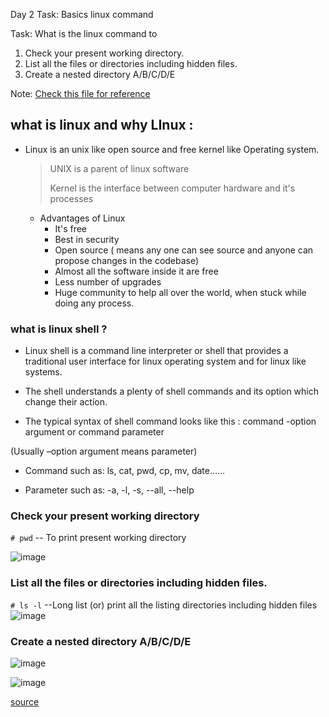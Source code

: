 Day 2 Task: Basics linux command

Task: What is the linux command to 
1. Check your present working directory.
2. List all the files or directories including hidden files.
3. Create a nested directory A/B/C/D/E

Note: [Check this file for reference](basic_linux_commands.md)


## what is linux and why LInux :
- Linux is an unix like open source and free kernel like Operating system.
    > UNIX is a parent of linux software
    >
    > Kernel is the interface between computer hardware and it's processes
    
  - Advantages of Linux 
     - It's free
     - Best in security
     - Open source ( means any one can see source and anyone can propose changes in the codebase)
     - Almost all the software inside it are free
     - Less number of upgrades
     - Huge community to help all over the world, when stuck while doing any process.
### what is linux shell ?
  - Linux shell is a command line interpreter or shell that provides a traditional user interface for linux operating system and for linux like systems.

  - The shell understands a plenty of shell commands and its option which change their action.

  - The typical syntax of shell command looks like this : command -option argument or command parameter

(Usually –option argument means parameter)

  - Command such as: ls, cat, pwd, cp, mv, date……

  - Parameter such as: -a, -l, -s, --all, --help
   ### Check your present working directory
   `# pwd` -- To print present working directory

  ![image](https://user-images.githubusercontent.com/89054489/210256823-1503c280-d099-4452-a9d5-6799ef629ee5.png)


  ### List all the files or directories including hidden files.
   `# ls -l` --Long list (or) print all the listing directories including hidden files
   ![image](https://user-images.githubusercontent.com/89054489/210256886-66e6585b-af37-4d00-9653-e1fc0243362e.png)

   ### Create a nested directory A/B/C/D/E
![image](https://user-images.githubusercontent.com/89054489/210257735-6a5faa27-fc30-4483-8f92-b5e36bedd9fa.png)


  ![image](https://user-images.githubusercontent.com/89054489/210256767-15663305-259b-473d-ba03-9318e43e4b1f.png)

  [source](https://youtu.be/P90wg2SfpzM)

